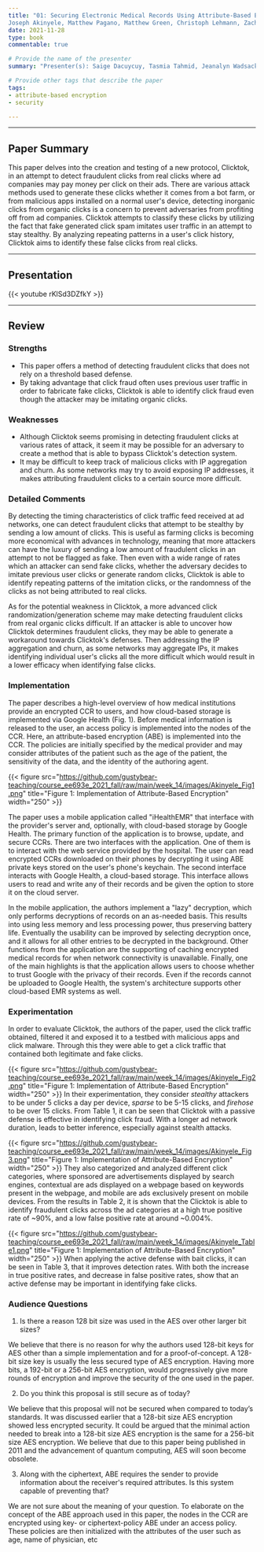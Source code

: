 ```yaml
---
title: "01: Securing Electronic Medical Records Using Attribute-Based Encryption On Mobile Devices
Joseph Akinyele, Matthew Pagano, Matthew Green, Christoph Lehmann, Zachary Peterson, Aviel Rubin"
date: 2021-11-28
type: book
commentable: true

# Provide the name of the presenter
summary: "Presenter(s): Saige Dacuycuy, Tasmia Tahmid, Jeanalyn Wadsack-Myers"

# Provide other tags that describe the paper
tags:
- attribute-based encryption
- security

---
```


***
## Paper Summary
This paper delves into the creation and testing of a new protocol, Clicktok, in an attempt to detect fraudulent clicks from real clicks where ad companies may pay money per click on their ads. There are various attack methods used to generate these clicks whether it comes from a bot farm, or from malicious apps installed on a normal user's device, detecting inorganic clicks from organic clicks is a concern to prevent adversaries from profiting off from ad companies. Clicktok attempts to classify these clicks by utilizing the fact that fake generated click spam imitates user traffic in an attempt to stay stealthy. By analyzing repeating patterns in a user's click history, Clicktok aims to identify these false clicks from real clicks.
***

## Presentation
{{< youtube rKlSd3DZfkY >}}

***

## Review
### Strengths
- This paper offers a method of detecting fraudulent clicks that does not rely on a threshold based defense.
- By taking advantage that click fraud often uses previous user traffic in order to fabricate fake clicks, Clicktok is able to identify click fraud even though the attacker may be imitating organic clicks.

### Weaknesses
- Although Clicktok seems promising in detecting fraudulent clicks at various rates of attack, it seem it may be possible for an adversary to create a method that is able to bypass Clicktok's detection system.
- It may be difficult to keep track of malicious clicks with IP aggregation and churn. As some networks may try to avoid exposing IP addresses, it makes attributing fraudulent clicks to a certain source more difficult.

### Detailed Comments
By detecting the timing characteristics of click traffic feed received at ad networks, one can detect fraudulent clicks that attempt to be stealthy by sending a low amount of clicks. This is useful as farming clicks is becoming more economical with advances in technology, meaning that more attackers can have the luxury of sending a low amount of fraudulent clicks in an attempt to not be flagged as fake. Then even with a wide range of rates which an attacker can send fake clicks, whether the adversary decides to imitate previous user clicks or generate random clicks, Clicktok is able to identify repeating patterns of the imitation clicks, or the randomness of the clicks as not being attributed to real clicks.

As for the potential weakness in Clicktok, a more advanced click randomization/generation scheme may make detecting fraudulent clicks from real organic clicks difficult. If an attacker is able to uncover how Clicktok determines fraudulent clicks, they may be able to generate a workaround towards Clicktok's defenses. Then addressing the IP aggregation and churn, as some networks may aggregate IPs, it makes identifying individual user's clicks all the more difficult which would result in a lower efficacy when identifying false clicks.

### Implementation

The paper describes a high-level overview of how medical institutions provide an encrypted CCR to users, and how cloud-based storage is implemented via Google Health (Fig. 1). Before medical information is released to the user, an access policy is implemented into the nodes of the CCR. Here, an attribute-based encryption (ABE) is implemented into the CCR. The policies are initially specified by the medical provider and may consider attributes of the patient such as the age of the patient, the sensitivity of the data, and the identity of the authoring agent. 

{{< figure src="https://github.com/gustybear-teaching/course_ee693e_2021_fall/raw/main/week_14/images/Akinyele_Fig1.png" title="Figure 1: Implementation of Attribute-Based Encryption" width="250" >}}

The paper uses a mobile application called "iHealthEMR" that interface with the provider's server and, optionally, with cloud-based storage by Google Health. The primary function of the application is to browse, update, and secure CCRs. There are two interfaces with the application. One of them is to interact with the web service provided by the hospital. The user can read encrypted CCRs downloaded on their phones by decrypting it using ABE private keys stored on the user's phone's keychain. The second interface interacts with Google Health, a cloud-based storage. This interface allows users to read and write any of their records and be given the option to store it on the cloud server.

In the mobile application, the authors implement a "lazy" decryption, which only performs decryptions of records on an as-needed basis. This results into using less memory and less processing power, thus preserving battery life. Eventually the usability can be improved by selecting decryption once, and it allows for all other entries to be decrypted in the background. Other functions from the application are the supporting of caching encrypted medical records for when network connectivity is unavailable. Finally, one of the main highlights is that the application allows users to choose whether to trust Google with the privacy of their records. Even if the records cannot be uploaded to Google Health, the system's architecture supports other cloud-based EMR systems as well.

### Experimentation
In order to evaluate Clicktok, the authors of the paper, used the click traffic obtained, filtered it and exposed it to a testbed with malicious apps and click malware. Through this they were able to get a click traffic that contained both legitimate and fake clicks.

{{< figure src="https://github.com/gustybear-teaching/course_ee693e_2021_fall/raw/main/week_14/images/Akinyele_Fig2.png" title="Figure 1: Implementation of Attribute-Based Encryption" width="250" >}}
In their experimentation, they consider *stealthy* attackers to be under 5 clicks a day per device, *sparse* to be 5-15 clicks, and *firehose* to be over 15 clicks. From Table 1, it can be seen that Clicktok with a passive defense is effective in identifying click fraud. With a longer ad network duration, leads to better inference, especially against stealth attacks.

{{< figure src="https://github.com/gustybear-teaching/course_ee693e_2021_fall/raw/main/week_14/images/Akinyele_Fig3.png" title="Figure 1: Implementation of Attribute-Based Encryption" width="250" >}}
They also categorized and analyzed different click categories, where sponsored are advertisements displayed by search engines, contextual are ads displayed on a webpage based on keywords present in the webpage, and mobile are ads exclusively present on mobile devices. From the results in Table 2, it is shown that the Clicktok is able to identify fraudulent clicks across the ad categories at a high true positive rate of ~90%, and a low false positive rate at around ~0.004%.

{{< figure src="https://github.com/gustybear-teaching/course_ee693e_2021_fall/raw/main/week_14/images/Akinyele_Table1.png" title="Figure 1: Implementation of Attribute-Based Encryption" width="250" >}}
When applying the active defense with bait clicks, it can be seen in Table 3, that it improves detection rates. With both the increase in true positive rates, and decrease in false positive rates, show that an active defense may be important in identifying fake clicks.

### Audience Questions
1. Is there a reason 128 bit size was used in the AES over other larger bit sizes?

  We believe that there is no reason for why the authors used 128-bit keys for AES other than a simple implementation and for a proof-of-concept. A 128-bit size key is usually the less secured type of AES encryption. Having more bits, a 192-bit or a 256-bit AES encryption, would progressively give more rounds of encryption and improve the security of the one used in the paper. 

2. Do you think this proposal is still secure as of today?

  We believe that this proposal will not be secured when compared to today’s standards. It was discussed earlier that a 128-bit size AES encryption showed less encrypted security. It could be argued that the minimal action needed to break into a 128-bit size AES encryption is the same for a 256-bit size AES encryption. We believe that due to this paper being published in 2011 and the advancement of quantum computing, AES will soon become obsolete.

3. Along with the ciphertext, ABE requires the sender to provide information about the receiver's required attributes. Is this system capable of preventing that?

  We are not sure about the meaning of your question. To elaborate on the concept of the ABE approach used in this paper, the nodes in the CCR are encrypted using key- or ciphertext-policy ABE under an access policy. These policies are then initialized with the attributes of the user such as age, name of physician, etc
